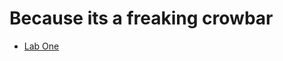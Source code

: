 <h1>Because its a freaking crowbar</h1>

<ul>
    <li><a href="lab1/lab1/index.html">Lab One</a></li>
</ul>